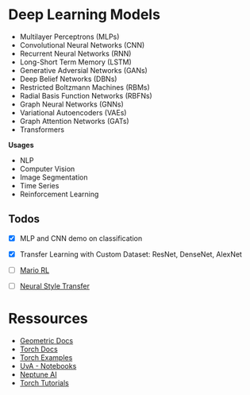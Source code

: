 # Deep Learning Models

- Multilayer Perceptrons (MLPs)
- Convolutional Neural Networks (CNN)
- Recurrent Neural Networks (RNN)
- Long-Short Term Memory (LSTM)
- Generative Adversial Networks (GANs)
- Deep Belief Networks (DBNs)
- Restricted Boltzmann Machines (RBMs)
- Radial Basis Function Networks (RBFNs)
- Graph Neural Networks (GNNs)
- Variational Autoencoders (VAEs)
- Graph Attention Networks (GATs)
- Transformers

**Usages**

- NLP
- Computer Vision
- Image Segmentation
- Time Series
- Reinforcement Learning

## Todos

- [X] MLP and CNN demo on classification
- [X] Transfer Learning with Custom Dataset: ResNet, DenseNet, AlexNet
- [ ] [Mario RL](https://github.com/pytorch/tutorials/blob/main/intermediate_source/mario_rl_tutorial.py)
- [ ] [Neural Style Transfer](https://pytorch.org/tutorials/advanced/neural_style_tutorial.html)



# Ressources

- [Geometric Docs](https://pytorch-geometric.readthedocs.io/en/latest/get_started/colabs.html)
- [Torch Docs](https://pytorch.org/tutorials/recipes/recipes_index.html)
- [Torch Examples](https://pytorch.org/examples/?utm_source=examples&utm_medium=examples-landing)
- [UvA - Notebooks](https://uvadlc-notebooks.readthedocs.io/en/latest/index.html)
- [Neptune AI](https://neptune.ai/blog/how-to-monitor-your-models-in-production-guide)
- [Torch Tutorials](https://github.com/pytorch/tutorials)

